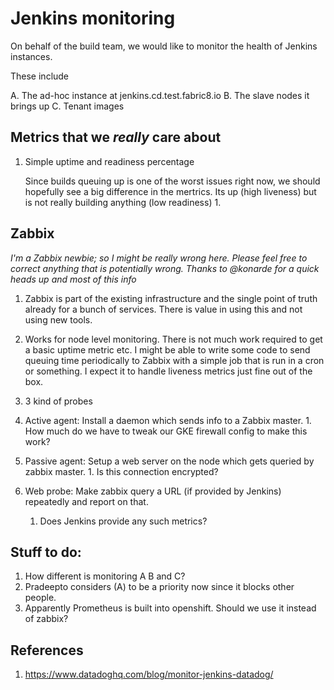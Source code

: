 # Jenkins monitoring

On behalf of the build team, we would like to monitor the health of Jenkins instances.

These include

  A. The ad-hoc instance at jenkins.cd.test.fabric8.io
  B. The slave nodes it brings up
  C. Tenant images

## Metrics that we _really_ care about

1. Simple uptime and readiness percentage

   Since builds queuing up is one of the worst issues right now, we should
   hopefully see a big difference in the mertrics. Its up (high liveness) but is
   not really building anything (low readiness) 1.

## Zabbix

_I'm a Zabbix newbie; so I might be really wrong here. Please feel free to
correct anything that is potentially wrong. Thanks to @konarde for a quick heads
up and most of this info_

1. Zabbix is part of the existing infrastructure and the single point of truth
   already for a bunch of services. There is value in using this and not using
   new tools.

2. Works for node level monitoring. There is not much work required to get a
   basic uptime metric etc. I might be able to write some code to send queuing
   time periodically to Zabbix with a simple job that is run in a cron or
   something. I expect it to handle liveness metrics just fine out of the box.

3. 3 kind of probes

  1. Active agent: Install a daemon which sends info to a Zabbix master.
    1. How much do we have to tweak our GKE firewall config to make this work?

  2. Passive agent: Setup a web server on the node which gets queried by zabbix master.
    1. Is this connection encrypted?

  3. Web probe: Make zabbix query a URL (if provided by Jenkins) repeatedly and
     report on that.
     1. Does Jenkins provide any such metrics?

## Stuff to do:

  1. How different is monitoring A B and C?
  2. Pradeepto considers (A) to be a priority now since it blocks other people.
  2. Apparently Prometheus is built into openshift. Should we use it instead of
     zabbix?

## References

1. https://www.datadoghq.com/blog/monitor-jenkins-datadog/

